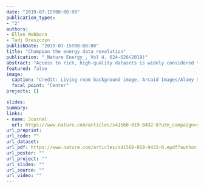 ```yaml
---
date: "2019-07-15T00:00:00"
publication_types:
- "2"
authors:
- Ellen Webborn
- Tadj Oreszczyn
publishDate: "2019-07-15T00:00:00"
title: "Champion the energy data revolution"
publication: "_Nature Energy_, Vol 4, 624-626(2019)"
abstract: "Access to rich, high-quality datasets is widely considered to be vital for energy research and public policy. While smart metering has the potential to revolutionize access to energy consumption data, coordinated efforts are needed from government, funding bodies and researchers to overcome the barriers to data access."
featured: false
image: 
  caption: "Credit: Living room background image, Arcaid Images/Alamy Stock Photo; meter and hand image, MartinPrescott/E+/Getty"
  focal_point: "Center"
projects: []

slides: 
summary: 
links:
- name: Journal
  url: https://www.nature.com/articles/s41560-019-0432-0?utm_campaign=socialtraffic&utm_medium=social&utm_source=NEtwitter
url_preprint: 
url_code: ""
url_dataset: 
url_pdf: https://www.nature.com/articles/s41560-019-0432-0.epdf?author_access_token=hyasCBoVX2diXUDtsDou0dRgN0jAjWel9jnR3ZoTv0OsSpshs5X8k_NC9YWDW21GpMJwLvlgkjUBiOkfFcskZiNAoNG2Za1IK32oT8jQJ3l8sXtuCC3aQKxWNnHXyY331slAQIoeLoC1ClRRuZcRSg%3D%3D 
url_poster: ""
url_project: ""
url_slides: ""
url_source: ""
url_video: ""
---
```

